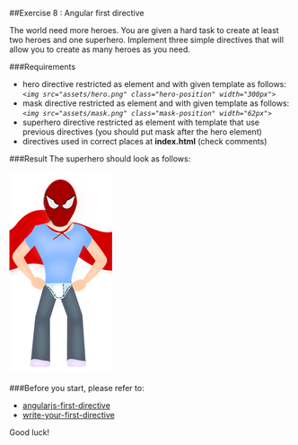 ##Exercise 8 : Angular first directive

The world need more heroes. You are given a hard task to create at least two heroes and one superhero. Implement three simple directives that will
allow you to create as many heroes as you need.


###Requirements
* hero directive restricted as element and with given template as follows: *```<img src="assets/hero.png" class="hero-position" width="300px">```*
* mask directive restricted as element and with given template as follows: *```<img src="assets/mask.png" class="mask-position" width="62px">```*
* superhero directive restricted as element with template that use previous directives (you should put mask after the hero element)
* directives used in correct places at **index.html** (check comments)

###Result
The superhero should look as follows:

![alt text](app/assets/example.png "Superhero")

###Before you start, please refer to:
* [angularjs-first-directive](https://egghead.io/lessons/angularjs-first-directive)
* [write-your-first-directive](https://egghead.io/lessons/write-your-first-directive)


Good luck!
